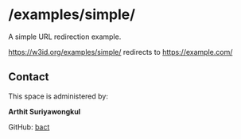 # /examples/simple/

A simple URL redirection example.

https://w3id.org/examples/simple/ redirects to https://example.com/

## Contact
This space is administered by:  

**Arthit Suriyawongkul**

GitHub: [bact](https://github.com/bact)
